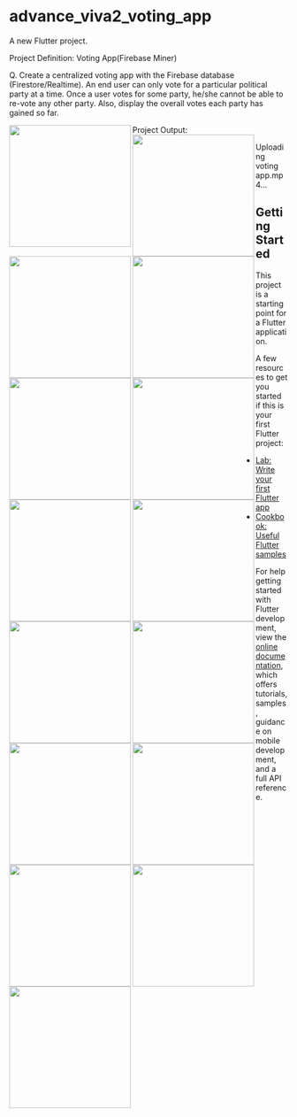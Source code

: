 # advance_viva2_voting_app

A new Flutter project.

Project Definition: Voting App(Firebase Miner)

Q. Create a centralized voting app with the Firebase database (Firestore/Realtime). An end user can only vote for a particular political party at a time. Once a user votes for some party, he/she cannot be able to re-vote any other party. Also, display the overall votes each party has gained so far.


Project Output:
  <img align= "left" src="https://github.com/shraddhagaudani/advance_viva2_voting_app/assets/122030732/35a50bca-72c8-4549-864d-0499fdf14c38" width="220px">
  <img align= "left" src="https://github.com/shraddhagaudani/advance_viva2_voting_app/assets/122030732/705194f1-dcaf-4806-b982-a6b95eb86bcb" width="220px">
  <img align= "left" src="https://github.com/shraddhagaudani/advance_viva2_voting_app/assets/122030732/7ee2da26-3b8d-414e-a4a5-89a28fd6516a" width="220px">

  <img align= "left" src="https://github.com/shraddhagaudani/advance_viva2_voting_app/assets/122030732/29f68234-0ce0-448d-9620-87f29e07c6da" width="220px">
  <img align= "left" src="https://github.com/shraddhagaudani/advance_viva2_voting_app/assets/122030732/ea7667cf-7281-44f4-a7d2-ca81696eaa1b" width="220px">
  <img align= "left" src="https://github.com/shraddhagaudani/advance_viva2_voting_app/assets/122030732/451a595b-634f-4b64-b778-5505728b5178" width="220px">

  <img align= "left" src="https://github.com/shraddhagaudani/advance_viva2_voting_app/assets/122030732/ec9ef640-2d98-4d40-8c01-530e181a1c81" width="220px">
  <img align= "left" src="https://github.com/shraddhagaudani/advance_viva2_voting_app/assets/122030732/90646ab5-811d-414d-8089-5c3f3ccfb719" width="220px">
  <img align= "left" src="https://github.com/shraddhagaudani/advance_viva2_voting_app/assets/122030732/e47f0112-39eb-41f6-8653-6daa4e464279" width="220px">

  <img align= "left" src="https://github.com/shraddhagaudani/advance_viva2_voting_app/assets/122030732/3372f123-3d10-47ab-a0f0-f0bd2eaaa134" width="220px">
  <img align= "left" src="https://github.com/shraddhagaudani/advance_viva2_voting_app/assets/122030732/76585150-b178-4523-9783-03760f612511" width="220px">
  <img align= "left" src="https://github.com/shraddhagaudani/advance_viva2_voting_app/assets/122030732/b2fad36b-7c12-4e5d-9dce-c893c90b9eb1" width="220px">

  <img align= "left" src="https://github.com/shraddhagaudani/advance_viva2_voting_app/assets/122030732/a9ecfa23-7f75-412b-bdd6-7fd6923f899c" width="220px">
  <img align= "left" src="https://github.com/shraddhagaudani/advance_viva2_voting_app/assets/122030732/dabcac72-8ac3-4acf-935a-b7d20557f9e6" width="220px">
  <img align= "left" src="https://github.com/shraddhagaudani/advance_viva2_voting_app/assets/122030732/8bd49f72-e3b9-4306-ac7e-e13398507736" width="220px">



  Uploading voting app.mp4…





## Getting Started

This project is a starting point for a Flutter application.

A few resources to get you started if this is your first Flutter project:

- [Lab: Write your first Flutter app](https://docs.flutter.dev/get-started/codelab)
- [Cookbook: Useful Flutter samples](https://docs.flutter.dev/cookbook)

For help getting started with Flutter development, view the
[online documentation](https://docs.flutter.dev/), which offers tutorials,
samples, guidance on mobile development, and a full API reference.
